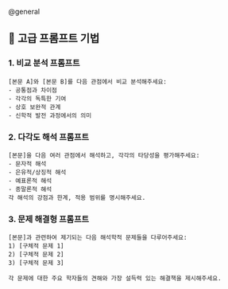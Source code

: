 @general
## 🎯 고급 프롬프트 기법

### 1. 비교 분석 프롬프트

```
[본문 A]와 [본문 B]를 다음 관점에서 비교 분석해주세요:
- 공통점과 차이점
- 각각의 독특한 기여
- 상호 보완적 관계
- 신학적 발전 과정에서의 의미
```

### 2. 다각도 해석 프롬프트

```
[본문]을 다음 여러 관점에서 해석하고, 각각의 타당성을 평가해주세요:
- 문자적 해석
- 은유적/상징적 해석
- 예표론적 해석
- 종말론적 해석
각 해석의 강점과 한계, 적용 범위를 명시해주세요.
```

### 3. 문제 해결형 프롬프트

```
[본문]과 관련하여 제기되는 다음 해석학적 문제들을 다루어주세요:
1) [구체적 문제 1]
2) [구체적 문제 2]
3) [구체적 문제 3]

각 문제에 대한 주요 학자들의 견해와 가장 설득력 있는 해결책을 제시해주세요.
```
